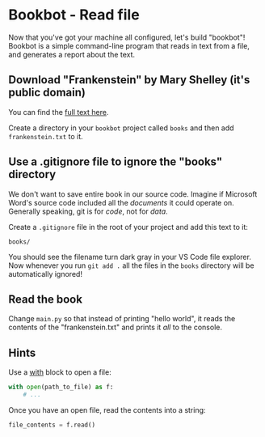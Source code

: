 # Bookbot - Read file

Now that you've got your machine all configured, let's build "bookbot"! Bookbot is a simple command-line program that reads in text from a file, and generates a report about the text.

## Download "Frankenstein" by Mary Shelley (it's public domain)

You can find the [full text here](https://raw.githubusercontent.com/asweigart/codebreaker/master/frankenstein.txt).

Create a directory in your `bookbot` project called `books` and then add `frankenstein.txt` to it.

## Use a .gitignore file to ignore the "books" directory

We don't want to save entire book in our source code. Imagine if Microsoft Word's source code included all the *documents* it could operate on. Generally speaking, git is for *code*, not for *data*.

Create a `.gitignore` file in the root of your project and add this text to it:

```
books/
```

You should see the filename turn dark gray in your VS Code file explorer. Now whenever you run `git add .` all the files in the `books` directory will be automatically ignored!

## Read the book

Change `main.py` so that instead of printing "hello world", it reads the contents of the "frankenstein.txt" and prints it *all* to the console.

## Hints

Use a [with](https://builtin.com/software-engineering-perspectives/what-is-with-statement-python) block to open a file:

```py
with open(path_to_file) as f:
    # ...
```

Once you have an open file, read the contents into a string:

```py
file_contents = f.read()
```
